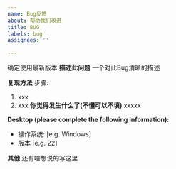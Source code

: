 ```yaml
---
name: Bug反馈
about: 帮助我们改进
title: BUG
labels: bug
assignees: ''

---
```


确定使用最新版本
**描述此问题**
一个对此Bug清晰的描述

**复现方法**
步骤:
1. xxx
2. xxx
**你觉得发生什么了(不懂可以不填)**
xxxxx

**Desktop (please complete the following information):**
 - 操作系统: [e.g. Windows]
 - 版本 [e.g. 22]

**其他**
还有啥想说的写这里
